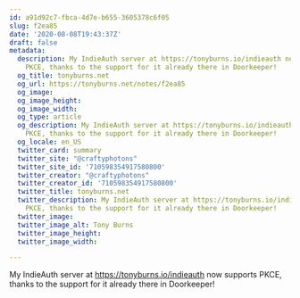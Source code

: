 ```yaml
---
id: a91d92c7-fbca-4d7e-b655-3605378c6f05
slug: f2ea85
date: '2020-08-08T19:43:37Z'
draft: false
metadata:
  description: My IndieAuth server at https://tonyburns.io/indieauth now supports
    PKCE, thanks to the support for it already there in Doorkeeper!
  og_title: tonyburns.net
  og_url: https://tonyburns.net/notes/f2ea85
  og_image: 
  og_image_height: 
  og_image_width: 
  og_type: article
  og_description: My IndieAuth server at https://tonyburns.io/indieauth now supports
    PKCE, thanks to the support for it already there in Doorkeeper!
  og_locale: en_US
  twitter_card: summary
  twitter_site: "@craftyphotons"
  twitter_site_id: '710598354917580800'
  twitter_creator: "@craftyphotons"
  twitter_creator_id: '710598354917580800'
  twitter_title: tonyburns.net
  twitter_description: My IndieAuth server at https://tonyburns.io/indieauth now supports
    PKCE, thanks to the support for it already there in Doorkeeper!
  twitter_image: 
  twitter_image_alt: Tony Burns
  twitter_image_height: 
  twitter_image_width: 

---
```


My IndieAuth server at https://tonyburns.io/indieauth now supports PKCE, thanks to the support for it already there in Doorkeeper!
